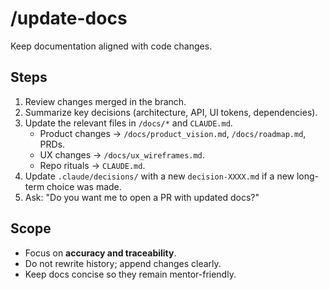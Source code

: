 # /update-docs

Keep documentation aligned with code changes.

## Steps

1. Review changes merged in the branch.
2. Summarize key decisions (architecture, API, UI tokens, dependencies).
3. Update the relevant files in `/docs/*` and `CLAUDE.md`.
   - Product changes → `/docs/product_vision.md`, `/docs/roadmap.md`, PRDs.
   - UX changes → `/docs/ux_wireframes.md`.
   - Repo rituals → `CLAUDE.md`.
4. Update `.claude/decisions/` with a new `decision-XXXX.md` if a new long-term choice was made.
5. Ask: "Do you want me to open a PR with updated docs?"

## Scope

- Focus on **accuracy and traceability**.
- Do not rewrite history; append changes clearly.
- Keep docs concise so they remain mentor-friendly.
